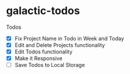 # galactic-todos

Todos

-   [x] Fix Project Name in Todo in Week and Today
-   [x] Edit and Delete Projects functionality
-   [x] Edit Todos functionality
-   [x] Make it Responsive
-   [ ] Save Todos to Local Storage

